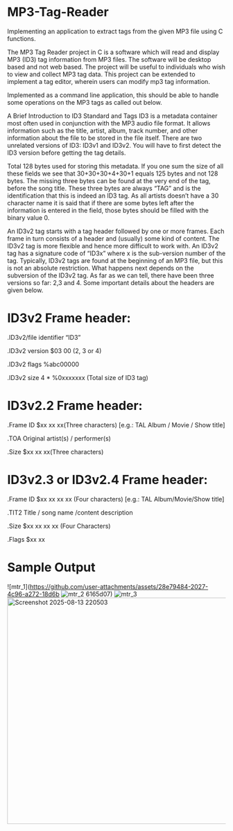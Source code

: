 # MP3-Tag-Reader
Implementing an application to extract tags from the given MP3 file using C functions.

The MP3 Tag Reader project in C is a software which will read and display MP3 (ID3) tag information from MP3 files. The software will be desktop based and not web based. The project will be useful to individuals who wish to view and collect MP3 tag data. This project can be extended to implement a tag editor, wherein users can modify mp3 tag information.

Implemented as a command line application, this should be able to handle some operations on the MP3 tags as called out below. 

A Brief Introduction to ID3 Standard and Tags 
ID3 is a metadata container most often used in conjunction with the MP3 audio file format. It allows information such as the title, artist, album, track number, and other information about the file to be stored in the file itself. There are two unrelated versions of ID3: ID3v1 and ID3v2. You will have to first detect the ID3 version before getting the tag details.

Total 128 bytes used for storing this metadata. If you one sum the size of all these fields we see that 30+30+30+4+30+1 equals 125 bytes and not 128 bytes. The missing three bytes can be found at the very end of the tag, before the song title. These three bytes are always “TAG” and is the identification that this is indeed an ID3 tag. As all artists doesn’t have a 30 character name it is said that if there are some bytes left after the information is entered in the field, those bytes should be filled with the binary value 0.

An ID3v2 tag starts with a tag header followed by one or more frames. Each frame in turn consists of a header and (usually) some kind of content. The ID3v2 tag is more flexible and hence more difficult to work with. An ID3v2 tag has a signature code of “ID3x” where x is the sub-version number of the tag. Typically, ID3v2 tags are found at the beginning of an MP3 file, but this is not an absolute restriction. What happens next depends on the subversion of the ID3v2 tag. As far as we can tell, there have been three versions so far: 2,3 and 4. Some important details about the headers are given below.  

# ID3v2 Frame header: 
 .ID3v2/file identifier “ID3” 
 
 .ID3v2 version $03 00 (2, 3 or 4) 
 
 .ID3v2 flags %abc00000 
 
 .ID3v2 size 4 * %0xxxxxxx (Total size of ID3 tag) 
# ID3v2.2 Frame header:
 .Frame ID $xx xx xx(Three characters) [e.g.: TAL Album / Movie / Show title]
 
 .TOA Original artist(s) / performer(s) 
 
 .Size $xx xx xx(Three characters)
# ID3v2.3 or ID3v2.4 Frame header:
 .Frame ID $xx xx xx xx (Four characters) [e.g.: TAL Album/Movie/Show title]
 
 .TIT2 Title / song name /content description 
 
 .Size $xx xx xx xx (Four Characters)
 
 .Flags $xx xx
# Sample Output
![mtr_1](https://github.com/user-attachments/assets/28e79484-2027-4c96-a272-18d6b
![mtr_2](https://github.com/user-attachments/assets/3874efaa-0645-4ecc-9139-abe85f3426ab)
6165d07)
![mtr_3](https://github.com/user-attachments/assets/10ef0fc0-b300-44a8-9212-0d3c7b80612d)
<img width="1197" height="522" alt="Screenshot 2025-08-13 220503" src="https://github.com/user-attachments/assets/d24d43dd-eecd-4d58-96c5-e13a265bae7d" />
